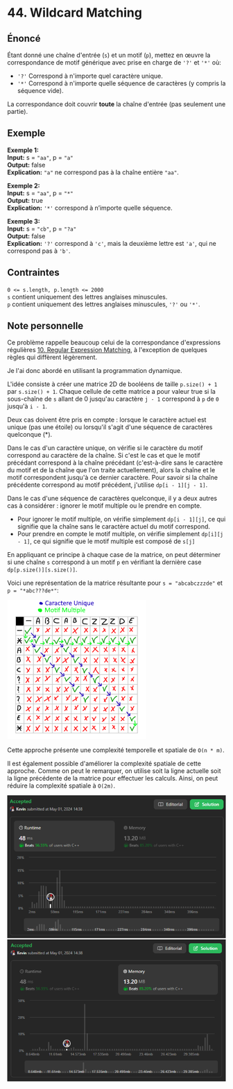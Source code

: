 # 44. Wildcard Matching

## Énoncé

Étant donné une chaîne d'entrée (`s`) et un motif (`p`), mettez en œuvre la correspondance de motif générique avec prise en charge de `'?'` et `'*'` où:

- `'?'` Correspond à n'importe quel caractère unique.
- `'*'` Correspond à n'importe quelle séquence de caractères (y compris la séquence vide).

La correspondance doit couvrir **toute** la chaîne d'entrée (pas seulement une partie).

## Exemple

**Exemple 1:**  
**Input:** s = `"aa"`, p = `"a"`  
**Output:** false  
**Explication:** `"a"` ne correspond pas à la chaîne entière `"aa"`.

**Exemple 2:**  
**Input:** s = `"aa"`, p = `"*"`  
**Output:** true  
**Explication:** `'*'` correspond à n’importe quelle séquence.

**Exemple 3:**  
**Input:** s = `"cb"`, p = `"?a"`  
**Output:** false  
**Explication:** `'?'` correspond à `'c'`, mais la deuxième lettre est `'a'`, qui ne correspond pas à `'b'`.

## Contraintes

`0 <= s.length, p.length <= 2000`  
`s` contient uniquement des lettres anglaises minuscules.  
`p` contient uniquement des lettres anglaises minuscules, `'?'` ou `'*'`.

## Note personnelle

Ce problème rappelle beaucoup celui de la correspondance d'expressions régulières [10. Regular Expression Matching](../0010.%20Regular%20Expression%20Matching/), à l'exception de quelques règles qui diffèrent légèrement.

Je l'ai donc abordé en utilisant la programmation dynamique.

L'idée consiste à créer une matrice 2D de booléens de taille `p.size() + 1` par `s.size() + 1`. Chaque cellule de cette matrice a pour valeur true si la sous-chaîne de `s` allant de 0 jusqu'au caractère `j - 1` correspond à `p` de `0` jusqu'à `i - 1`.

Deux cas doivent être pris en compte : lorsque le caractère actuel est unique (pas une étoile) ou lorsqu'il s'agit d'une séquence de caractères quelconque (\*).

Dans le cas d'un caractère unique, on vérifie si le caractère du motif correspond au caractère de la chaîne. Si c'est le cas et que le motif précédant correspond à la chaîne précédant (c'est-à-dire sans le caractère du motif et de la chaîne que l'on traite actuellement), alors la chaîne et le motif correspondent jusqu'à ce dernier caractère. Pour savoir si la chaîne précédente correspond au motif précédent, j'utilise `dp[i - 1][j - 1]`.

Dans le cas d'une séquence de caractères quelconque, il y a deux autres cas à considérer : ignorer le motif multiple ou le prendre en compte.

- Pour ignorer le motif multiple, on vérifie simplement `dp[i - 1][j]`, ce qui signifie que la chaîne sans le caractère actuel du motif correspond.
- Pour prendre en compte le motif multiple, on vérifie simplement `dp[i][j - 1]`, ce qui signifie que le motif multiple est composé de `s[j]`

En appliquant ce principe à chaque case de la matrice, on peut déterminer si une chaîne `s` correspond à un motif `p` en vérifiant la dernière case `dp[p.size()][s.size()]`.

Voici une représentation de la matrice résultante pour `s = "abcabczzzde"` et `p = "*abc???de*"`:

<img src="./imgs/img1.png"/>

Cette approche présente une complexité temporelle et spatiale de `O(n * m)`.

Il est également possible d'améliorer la complexité spatiale de cette approche. Comme on peut le remarquer, on utilise soit la ligne actuelle soit la ligne précédente de la matrice pour effectuer les calculs. Ainsi, on peut réduire la complexité spatiale à `O(2m)`.

<img src="./imgs/runtime.png"/>
<img src="./imgs/memory.png"/>
